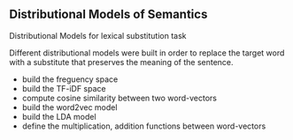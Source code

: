 ## Distributional Models of Semantics ##

Distributional Models for lexical substitution task

Different distributional models were built in order to replace the target word with a substitute that preserves the meaning of the sentence.

- build the freguency space
- build the TF-iDF space
- compute cosine similarity between two word-vectors
- build the word2vec model
- build the LDA model 
- define the multiplication, addition functions between word-vectors
